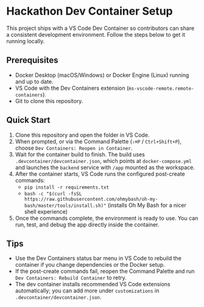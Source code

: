 # Hackathon Dev Container Setup

This project ships with a VS Code Dev Container so contributors can share a consistent development environment. Follow the steps below to get it running locally.

## Prerequisites
- Docker Desktop (macOS/Windows) or Docker Engine (Linux) running and up to date.
- VS Code with the Dev Containers extension (`ms-vscode-remote.remote-containers`).
- Git to clone this repository.

## Quick Start
1. Clone this repository and open the folder in VS Code.
2. When prompted, or via the Command Palette (`⇧⌘P` / `Ctrl+Shift+P`), choose `Dev Containers: Reopen in Container`.
3. Wait for the container build to finish. The build uses `.devcontainer/devcontainer.json`, which points at `docker-compose.yml` and launches the `backend` service with `/app` mounted as the workspace.
4. After the container starts, VS Code runs the configured post-create commands:
   - `pip install -r requirements.txt`
   - `bash -c "$(curl -fsSL https://raw.githubusercontent.com/ohmybash/oh-my-bash/master/tools/install.sh)"` (installs Oh My Bash for a nicer shell experience)
5. Once the commands complete, the environment is ready to use. You can run, test, and debug the app directly inside the container.

## Tips
- Use the Dev Containers status bar menu in VS Code to rebuild the container if you change dependencies or the Docker setup.
- If the post-create commands fail, reopen the Command Palette and run `Dev Containers: Rebuild Container` to retry.
- The dev container installs recommended VS Code extensions automatically; you can add more under `customizations` in `.devcontainer/devcontainer.json`.

